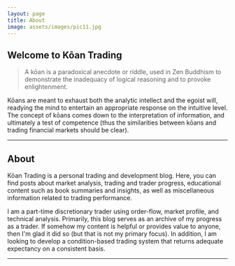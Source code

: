 ```yaml
---
layout: page
title: About
image: assets/images/pic11.jpg
---
```


<section>
<h1>Welcome to Kōan Trading</h1>
<blockquote>A kōan is a paradoxical anecdote or riddle, used in Zen Buddhism to demonstrate the inadequacy of logical reasoning and to provoke enlightenment.</blockquote>

<p>  Kōans are meant to exhaust both the analytic intellect and the egoist will, readying the mind to entertain an appropriate response on the intuitive level. The concept of kōans comes down to the interpretation of information, and ultimately a test of competence (thus the similarities between kōans and trading financial markets should be clear).</p>

<hr class="major" />

<h2>About</h2>
<p>Kōan Trading is a personal trading and development blog. Here, you can find posts about market analysis, trading and trader progress, educational content such as book summaries and insights, as well as miscellaneous information related to trading performance.</p>

<p> I am a part-time discretionary trader using order-flow, market profile, and technical analysis. Primarily, this blog serves as an archive of my progress as a trader. If somehow my content is helpful or provides value to anyone, then I'm glad it did so (but that is not my primary focus). In addition, I am looking to develop a condition-based trading system that returns adequate expectancy on a consistent basis. </p>

<hr class="major" />

